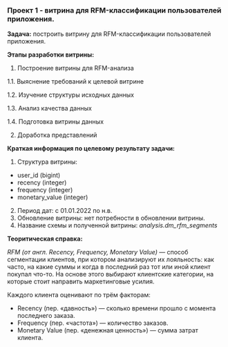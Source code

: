 ### Проект 1 - витрина для RFM-классификации пользователей приложения.

**Задача:** построить витрину для RFM-классификации пользователей приложения.

**Этапы разработки витрины:**
1. Построение витрины для RFM-анализа

  1.1. Выяснение требований к целевой витрине

  1.2. Изучение структуры исходных данных

  1.3. Анализ качества данных

  1.4. Подготовка витрины данных

2. Доработка представлений

**Краткая информация по целевому результату задачи:**
1. Структура витрины:
* user_id (bigint)
* recency (integer)
* frequency (integer)
* monetary_value (integer)
2. Период дат: c 01.01.2022 по н.в. 
3. Обновление витрины: нет потребности в обновлении витрины.
4. Название схемы и полученной витрины: *analysis.dm_rfm_segments*

**Теоритическая справка:**

*RFM (от англ. Recency, Frequency, Monetary Value)* — способ сегментации клиентов, при котором анализируют их лояльность: как часто, на какие суммы и когда в последний раз тот или иной клиент покупал что-то. На основе этого выбирают клиентские категории, на которые стоит направить маркетинговые усилия.

Каждого клиента оценивают по трём факторам:
* Recency (пер. «давность») — сколько времени прошло с момента последнего заказа.
* Frequency (пер. «частота») — количество заказов.
* Monetary Value (пер. «денежная ценность») — сумма затрат клиента.








